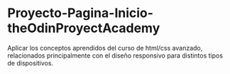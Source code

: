 # Proyecto-Pagina-Inicio-theOdinProyectAcademy
Aplicar los conceptos aprendidos del curso de html/css avanzado, relacionados principalmente con el diseño responsivo para distintos tipos de dispositivos.

